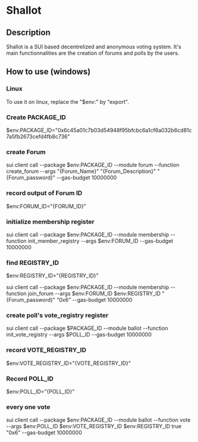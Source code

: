 # Shallot

## Description

Shallot is a SUI based decentrelized and anonymous voting system. It's main functionnalities are the creation of forums and polls by the users. 

## How to use (windows)

### Linux

To use it on linux, replace the "$env:" by "export".

### Create PACKAGE_ID
$env:PACKAGE_ID="0x6c45a01c7b03d54948f95bfcbc6a1cf6a032b6cd81c7a5fb2673cefd4fb8c736"

###  create Forum
sui client call --package $env:PACKAGE_ID --module forum --function create_forum --args "{Forum_Name}" "{Forum_Description}" "{Forum_password}" --gas-budget 10000000

### record output of Forum ID
$env:FORUM_ID="{FORUM_ID}"

### initialize membership register
sui client call --package $env:PACKAGE_ID --module membership --function init_member_registry --args $env:FORUM_ID --gas-budget 10000000
  
### find REGISTRY_ID
$env:REGISTRY_ID="{REGISTRY_ID}"

sui client call --package $env:PACKAGE_ID --module membership  --function join_forum --args $env:FORUM_ID $env:REGISTRY_ID "{Forum_password}" "0x6" --gas-budget 10000000

### create poll's vote_registry register
sui client call --package $PACKAGE_ID --module ballot --function init_vote_registry --args $POLL_ID --gas-budget 10000000
  
### record VOTE_REGISTRY_ID
$env:VOTE_REGISTRY_ID="{VOTE_REGISTRY_ID}"

### Record POLL_ID
$env:POLL_ID="{POLL_ID}"

### every one vote
sui client call --package $env:PACKAGE_ID --module ballot --function vote --args $env:POLL_ID $env:VOTE_REGISTRY_ID $env:REGISTRY_ID true "0x6" --gas-budget 10000000
